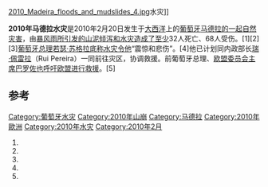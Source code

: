 [2010_Madeira_floods_and_mudslides_4.jpg](https://zh.wikipedia.org/wiki/File:2010_Madeira_floods_and_mudslides_4.jpg "fig:2010_Madeira_floods_and_mudslides_4.jpg")水灾\]\]

**2010年马德拉水灾**是2010年2月20日发生于[大西洋](../Page/大西洋.md "wikilink")上的[葡萄牙](../Page/葡萄牙.md "wikilink")[马德拉的一起](https://zh.wikipedia.org/wiki/马德拉 "wikilink")[自然灾害](../Page/自然灾害.md "wikilink")，由[暴风雨所引发的山泥倾泻和](https://zh.wikipedia.org/wiki/暴风雨 "wikilink")[水灾造成了至少](https://zh.wikipedia.org/wiki/水灾 "wikilink")32人死亡、68人受伤。\[1\]\[2\]\[3\][葡萄牙总理](https://zh.wikipedia.org/wiki/葡萄牙总理 "wikilink")[若瑟·苏格拉底称水灾令他](https://zh.wikipedia.org/wiki/若瑟·苏格拉底 "wikilink")“震惊和悲伤”。\[4\]他已计划同内政部长[瑞·佩雷拉](https://zh.wikipedia.org/wiki/瑞·佩雷拉 "wikilink")（Rui Pereira）一同前往灾区，协调救援。前葡萄牙总理、[欧盟委员会主席](https://zh.wikipedia.org/wiki/欧盟委员会 "wikilink")[巴罗佐也呼吁](https://zh.wikipedia.org/wiki/巴罗佐 "wikilink")[欧盟进行救援](https://zh.wikipedia.org/wiki/欧盟 "wikilink")。\[5\]

## 参考

[Category:葡萄牙水灾](https://zh.wikipedia.org/wiki/Category:葡萄牙水灾 "wikilink") [Category:2010年山崩](https://zh.wikipedia.org/wiki/Category:2010年山崩 "wikilink") [Category:马德拉](https://zh.wikipedia.org/wiki/Category:马德拉 "wikilink") [Category:2010年歐洲](https://zh.wikipedia.org/wiki/Category:2010年歐洲 "wikilink") [Category:2010年水灾](https://zh.wikipedia.org/wiki/Category:2010年水灾 "wikilink") [Category:2010年2月](https://zh.wikipedia.org/wiki/Category:2010年2月 "wikilink")

1.
2.
3.
4.
5.
